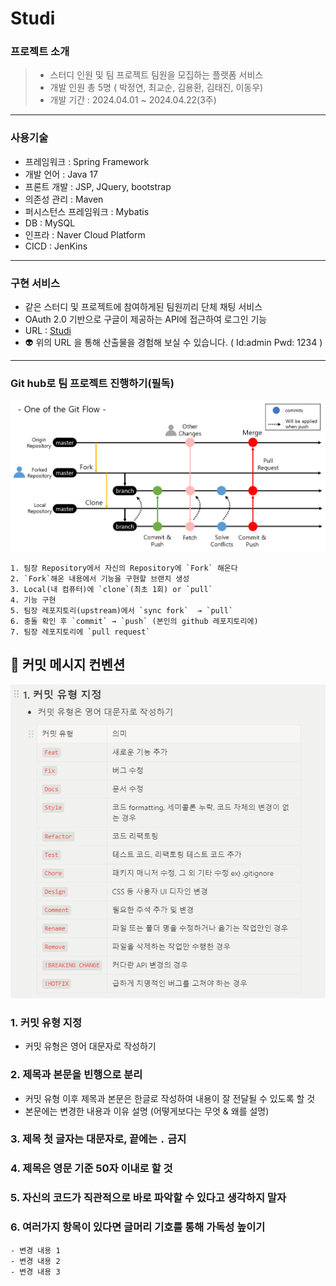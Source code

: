 # Studi

### 프로젝트 소개  
> - 스터디 인원 및 팀 프로젝트 팀원을 모집하는 플랫폼 서비스
> - 개발 인원 총 5명 ( 박정연, 최교순, 김용환, 김태진, 이동우)
> - 개발 기간 : 2024.04.01 ~ 2024.04.22(3주)
---
### 사용기술
- 프레임워크 : Spring Framework 
- 개발 언어 : Java 17
- 프론트 개발 : JSP, JQuery, bootstrap
- 의존성 관리 : Maven
- 퍼시스턴스 프레임워크 : Mybatis
- DB : MySQL
- 인프라 : Naver Cloud Platform
- CICD : JenKins 
---
### 구현 서비스
- 같은 스터디 및 프로젝트에 참여하게된 팀원끼리 단체 채팅 서비스
- OAuth 2.0 기반으로 구글이 제공하는 API에 접근하여 로그인 기능
- URL : [Studi](http://223.130.140.180:8090/)
- 👽 위의 URL 을 통해 산출물을 경험해 보실 수 있습니다. ( Id:admin Pwd: 1234 )
---

### Git hub로 팀 프로젝트 진행하기(필독)
![img.png](README_IMAGE/img.png)

```text
1. 팀장 Repository에서 자신의 Repository에 `Fork` 해온다
2. `Fork`해온 내용에서 기능을 구현할 브랜치 생성
3. Local(내 컴퓨터)에 `clone`(최초 1회) or `pull`
4. 기능 구현
5. 팀장 레포지토리(upstream)에서 `sync fork`  → `pull`
6. 충돌 확인 후 `commit` → `push` (본인의 github 레포지토리에)
7. 팀장 레포지토리에 `pull request`
```
## 🖤 커밋 메시지 컨벤션
![img_1.png](README_IMAGE/img_1.png)
<aside>

### 1. 커밋 유형 지정

- 커밋 유형은 영어 대문자로 작성하기

### 2. 제목과 본문을 빈행으로 분리

- 커밋 유형 이후 제목과 본문은 한글로 작성하여 내용이 잘 전달될 수 있도록 할 것
- 본문에는 변경한 내용과 이유 설명 (어떻게보다는 무엇 & 왜를 설명)

### 3. 제목 첫 글자는 대문자로, 끝에는 `.` 금지

### 4. 제목은 영문 기준 50자 이내로 할 것

### 5. 자신의 코드가 직관적으로 바로 파악할 수 있다고 생각하지 말자

### 6. 여러가지 항목이 있다면 글머리 기호를 통해 가독성 높이기

```
- 변경 내용 1
- 변경 내용 2
- 변경 내용 3
```

</aside>
